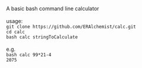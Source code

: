
A basic bash command line calculator <br><br>
usage:<br>
`git clone https://github.com/ERAlchemist/calc.git`<br>
`cd calc`<br>
`bash calc stringToCalculate`<br>
<br>
e.g.<br>
`bash calc 99*21-4`<br>
`2075`

